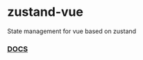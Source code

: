# zustand-vue
State management for vue based on zustand

### [DOCS](https://awesomedevin.github.io/zustand-vue/)